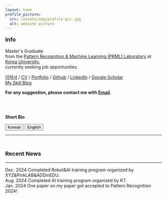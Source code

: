 ```yaml
---
layout: home
profile_picture:
  src: /assets/img/profile-pic.jpg
  alt: website picture
---
```

<p style="font-size: 18px;">
  <strong>Info</strong><br>
</p>
<p>
   Master's Graduate <br>from the <a href="http://pr.korea.ac.kr/" target="_blank">Pattern Recognition & Machine Learning (PRML) Laboratory</a> at <a href="https://www.korea.ac.kr/">Korea University</a>, <br> currently seeking job opportunities.
</p> 
<p>
  <a href="/assets/pdf/resume.pdf" target="_blank">이력서</a> / <a href="/assets/pdf/CV_HyunWoo.pdf" target="_blank">CV</a> / <a href="/assets/pdf/portfolio.pdf" target="_blank">Portfolio</a> / <a href="https://github.com/khw11044" target="_blank">Github</a> / <a href="https://www.linkedin.com/in/hyunwoo-kim-35a441205/" target="_blank">LinkedIn</a> / <a href="https://scholar.google.co.kr/citations?user=FhdyFDMAAAAJ&hl=ko&authuser=1" target="_blank">Google Scholar</a><br>
  <a href="https://hyundoil.tistory.com/" target="_blank">My Skill Blog</a> <br>
</p>
<p>
  <strong>For any suggestion, please contact me with <a href="mailto:khw11044@gmail.com">Email</a>.</strong><br>
</p>
<br>
<br>
<p id="short-bio-title">
  <strong>Short Bio</strong>
</p>
<div id="short-bio-container">
  <div id="language-switch">
    <button id="btn-korean" class="active">Korean</button>
    <button id="btn-english">English</button>
  </div>
  <hr id="short-bio-divider"> <!-- 가로선 추가 -->
  <p id="short-bio-content"></p>
</div>
<br>
<p style="font-size: 18px;">
  <strong>Recent News</strong><br>
</p>
<hr id="short-bio-divider"> <!-- 가로선 추가 -->
<p>
Dec. 2024 Completed Robot&AI training program organized by XYZ&PinkLAB&ADDinEDU.<br>
Aug. 2024 Completed AI training program organized by KT.<br>
Jan. 2024 One paper on my paper got accepted to Pattern Recognition 2024!<br>
</p>

